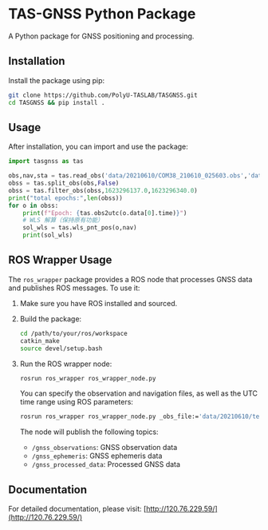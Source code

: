 # TAS-GNSS Python Package

A Python package for GNSS positioning and processing.

## Installation

Install the package using pip:

```bash
git clone https://github.com/PolyU-TASLAB/TASGNSS.git
cd TASGNSS && pip install .
```

## Usage

After installation, you can import and use the package:

```python
import tasgnss as tas

obs,nav,sta = tas.read_obs('data/20210610/COM38_210610_025603.obs','data/20210610/sta/hksc161d.21*')
obss = tas.split_obs(obs,False)
obss = tas.filter_obs(obss,1623296137.0,1623296340.0)
print("total epochs:",len(obss))
for o in obss:
    print(f"Epoch: {tas.obs2utc(o.data[0].time)}")
    # WLS 解算（保持原有功能）
    sol_wls = tas.wls_pnt_pos(o,nav)
    print(sol_wls)
```

## ROS Wrapper Usage

The `ros_wrapper` package provides a ROS node that processes GNSS data and publishes ROS messages. To use it:

1. Make sure you have ROS installed and sourced.
2. Build the package:
   ```bash
   cd /path/to/your/ros/workspace
   catkin_make
   source devel/setup.bash
   ```
3. Run the ROS wrapper node:
   ```bash
   rosrun ros_wrapper ros_wrapper_node.py
   ```
   
   You can specify the observation and navigation files, as well as the UTC time range using ROS parameters:
   ```bash
   rosrun ros_wrapper ros_wrapper_node.py _obs_file:='data/20210610/test.obs' _nav_file:='data/20210610/sta/hksc161d.21*' _start_utc:=1623296137.0 _end_utc:=1623296340.0
   ```

   The node will publish the following topics:
   - `/gnss_observations`: GNSS observation data
   - `/gnss_ephemeris`: GNSS ephemeris data
   - `/gnss_processed_data`: Processed GNSS data

## Documentation

For detailed documentation, please visit: [http://120.76.229.59/](http://120.76.229.59/)